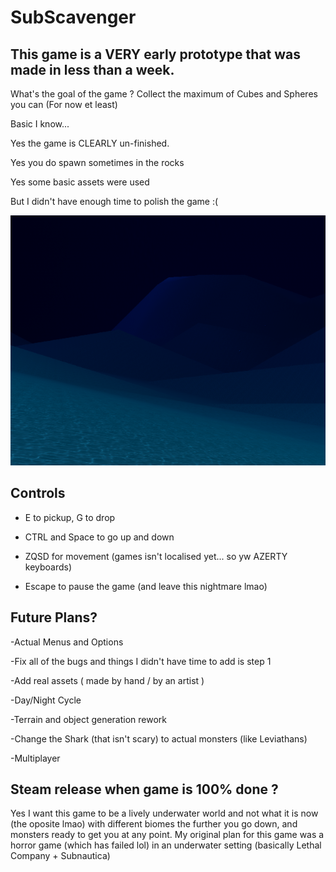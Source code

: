 # SubScavenger

## **This game is a VERY early prototype that was made in less than a week.**

What's the goal of the game ? Collect the maximum of Cubes and Spheres you can (For now et least) 

Basic I know...

Yes the game is CLEARLY un-finished. 

Yes you do spawn sometimes in the rocks 

Yes some basic assets were used

But I didn't have enough time to polish the game :(

![Image 1](GithubAssets/Screenshot.png)

## Controls

- E to pickup, G to drop

- CTRL and Space to go up and down

- ZQSD for movement (games isn't localised yet... so yw AZERTY keyboards)

- Escape to pause the game (and leave this nightmare lmao)


## Future Plans?

-Actual Menus and Options

-Fix all of the bugs and things I didn't have time to add is step 1

-Add real assets ( made by hand / by an artist )

-Day/Night Cycle

-Terrain and object generation rework

-Change the Shark (that isn't scary) to actual monsters (like Leviathans)

-Multiplayer

## Steam release when game is 100% done ?

Yes 
I want this game to be a lively underwater world and not what it is now (the oposite lmao) with different biomes the further you go down, and monsters ready to get you at any point.
My original plan for this game was a horror game (which has failed lol) in an underwater setting (basically Lethal Company + Subnautica)
